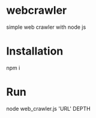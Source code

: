 # webcrawler
simple web crawler with node js

# Installation
npm i

# Run
node web_crawler.js 'URL' DEPTH
